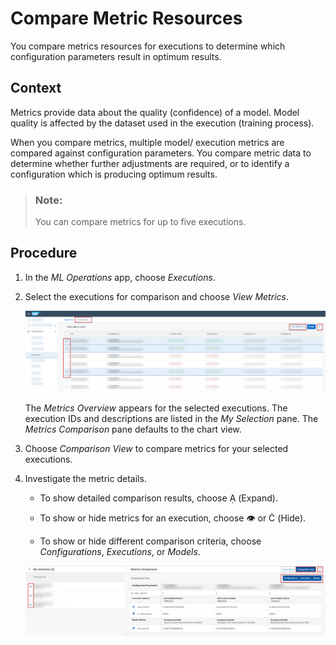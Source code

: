 <!-- loio0050ba2804cc4b6c8325e9672f083e79 -->

<link rel="stylesheet" type="text/css" href="css/sap-icons.css"/>

# Compare Metric Resources

You compare metrics resources for executions to determine which configuration parameters result in optimum results.



<a name="loio0050ba2804cc4b6c8325e9672f083e79__context_hdb_n2b_xsb"/>

## Context

Metrics provide data about the quality \(confidence\) of a model. Model quality is affected by the dataset used in the execution \(training process\).

When you compare metrics, multiple model/ execution metrics are compared against configuration parameters. You compare metric data to determine whether further adjustments are required, or to identify a configuration which is producing optimum results.

> ### Note:  
> You can compare metrics for up to five executions.



<a name="loio0050ba2804cc4b6c8325e9672f083e79__steps_idb_n2b_xsb"/>

## Procedure

1.  In the *ML Operations* app, choose *Executions*.

2.  Select the executions for comparison and choose *View Metrics*.

    ![All Executions screen with 3 executions selected and navigation options highlighted.](images/Image_AIL_FE_AlL_MLOps_Ex_View_Metrics_d6f9931.png)

    The *Metrics Overview* appears for the selected executions. The execution IDs and descriptions are listed in the *My Selection* pane. The *Metrics Comparison* pane defaults to the chart view.

3.  Choose *Comparison View* to compare metrics for your selected executions.

4.  Investigate the metric details.

    -   To show detailed comparison results, choose <span class="SAP-icons"></span> \(Expand\).

    -   To show or hide metrics for an execution, choose :eye: or <span class="SAP-icons"></span> \(Hide\).

    -   To show or hide different comparison criteria, choose *Configurations*, *Executions*, or *Models*.


    ![Metrics comparison with sample data for 3 executions and navigation options highlighted.](images/Image_AIL_FE_AlL_MLOps_Ex_Comp_View_4b7e52e.png)


